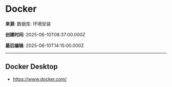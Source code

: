 # Docker

**来源**: 数据库: 环境安装

**创建时间**: 2025-06-10T08:37:00.000Z

**最后编辑**: 2025-06-10T14:15:00.000Z

---

## Docker Desktop

- https://www.docker.com/
